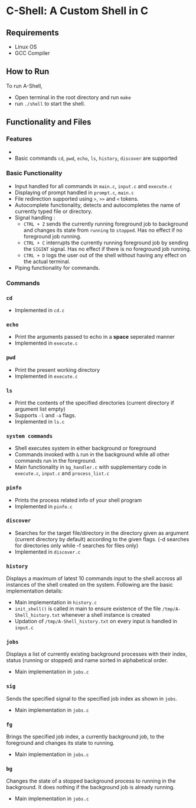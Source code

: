 # C-Shell: A Custom Shell in C
## Requirements
- Linux OS
- GCC Compiler

## How to Run
To run A-Shell, 
- Open terminal in the root directory and run `make`
- run `./shell` to start the shell.

## Functionality and Files
###  Features
- 
- Basic commands `cd`, `pwd`, `echo`, `ls`, `history`, `discover` are supported

### Basic Functionality
- Input handled for all commands in `main.c`, `input.c` and `execute.c`
- Displaying of prompt handled in `prompt.c`, `main.c`
- File redirection supported using `>`,  `>>` and  `<` tokens.
- Autocomplete functionality, detects and autocompletes the name of currently typed file or directory.
- Signal handling : 
    - `CTRL + Z` sends the currently running foreground job to background and changes its state from `running` to `stopped`. Has no effect if no foreground job running.
    - `CTRL + C` interrupts the currently running foreground job by sending the `SIGINT` signal. Has no effect if there is no foreground job running.
    - `CTRL + D` logs the user out of the shell without having any effect on the actual terminal.
-  Piping functionality for commands.

### Commands

### `cd`
- Implemented in `cd.c`

### `echo`
- Print the arguments passed to echo in a **space** seperated manner
- Implemented in `execute.c`

### `pwd`
- Print the present working directory
- Implemented in `execute.c`

### `ls`
- Print the contents of the specified directories (current directory if argument list empty)
- Supports ``-l`` and ``-a`` flags.
- Implemented in `ls.c`

### `system commands`
- Shell executes system in either background or foreground
- Commands invoked with `&` run in the background while all other commands run in the foreground.
- Main functionality in `bg_handler.c` with supplementary code in `execute.c`, `input.c` and `process_list.c`

### `pinfo`
- Prints the process related info of your shell program
- Implemented in `pinfo.c`

### `discover`
- Searches for the target file/directory in the directory given as argument (current directory by default) according to the given flags. (-d searches for directories only while -f searches for files only)
- Implemented in `discover.c`

### `history`
Displays a maximum of latest 10 commands input to the shell accross all instances of the shell created on the system. Following are the basic implementation details:
- Main implementation in `history.c`
- `init_shell()` is called in main to ensure existence of the file `/tmp/A-Shell_history.txt` whenever a shell instance is created
- Updation of `/tmp/A-Shell_history.txt` on every input is handled in `input.c`

### `jobs`
Displays a list of currently existing background processes with their index, status (running or stopped) and name sorted in alphabetical order.
- Main implementation in `jobs.c`

### `sig`
Sends the specified signal to the specified job index as shown in `jobs`.
- Main implementation in `jobs.c`

### `fg`
Brings the specified job index, a currently background job, to the foreground and changes its state to running.
- Main implementation in `jobs.c`

### `bg`
Changes the state of a stopped background process to running in the background. It does nothing if the background job is already running.
- Main implementation in `jobs.c`

